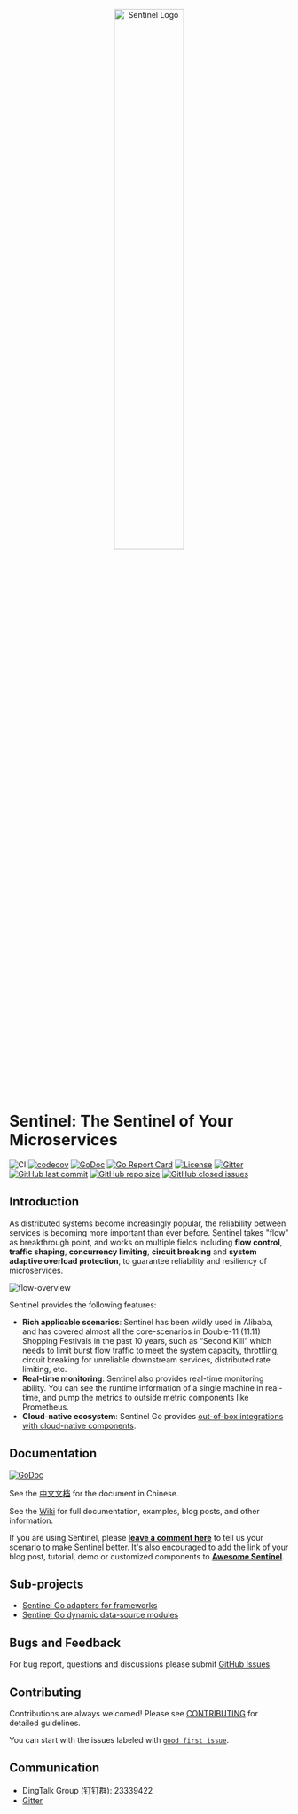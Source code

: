 <p align="center">
	<img src="https://user-images.githubusercontent.com/9434884/43697219-3cb4ef3a-9975-11e8-9a9c-73f4f537442d.png" alt="Sentinel Logo" width="50%">
<p align="center">
  
# Sentinel: The Sentinel of Your Microservices

![CI](https://github.com/Danceiny/sentinel-golang/workflows/CI/badge.svg?branch=master)
[![codecov](https://codecov.io/gh/alibaba/sentinel-golang/branch/master/graph/badge.svg)](https://codecov.io/gh/alibaba/sentinel-golang)
[![GoDoc](https://pkg.go.dev/badge/github.com/Danceiny/sentinel-golang)](https://pkg.go.dev/github.com/Danceiny/sentinel-golang)
[![Go Report Card](https://goreportcard.com/badge/github.com/Danceiny/sentinel-golang)](https://goreportcard.com/report/github.com/Danceiny/sentinel-golang)
[![License](https://img.shields.io/badge/license-Apache%202-4EB1BA.svg)](https://www.apache.org/licenses/LICENSE-2.0.html)
[![Gitter](https://badges.gitter.im/alibaba/Sentinel.svg)](https://gitter.im/alibaba/Sentinel)
[![GitHub last commit](https://img.shields.io/github/last-commit/alibaba/sentinel-golang.svg?style=flat-square)](https://github.com/Danceiny/sentinel-golang/commits/dev)
[![GitHub repo size](https://img.shields.io/github/repo-size/alibaba/sentinel-golang)](https://github.com/Danceiny/sentinel-golang)
[![GitHub closed issues](https://img.shields.io/github/issues-closed/alibaba/sentinel-golang.svg?style=flat-square)](alibaba/sentinel-golang/issues?q=is%3Aissue+is%3Aclosed)

## Introduction

As distributed systems become increasingly popular, the reliability between services is becoming more important than ever before.
Sentinel takes "flow" as breakthrough point, and works on multiple fields including **flow control**, **traffic shaping**, **concurrency limiting**, **circuit breaking** and **system adaptive overload protection**, to guarantee reliability and resiliency of microservices.

![flow-overview](https://raw.githubusercontent.com/sentinel-group/sentinel-website/master/img/sentinel-flow-index-overview-en.jpg)

Sentinel provides the following features:

- **Rich applicable scenarios**: Sentinel has been wildly used in Alibaba, and has covered almost all the core-scenarios in Double-11 (11.11) Shopping Festivals in the past 10 years, such as “Second Kill” which needs to limit burst flow traffic to meet the system capacity, throttling, circuit breaking for unreliable downstream services, distributed rate limiting, etc.
- **Real-time monitoring**: Sentinel also provides real-time monitoring ability. You can see the runtime information of a single machine in real-time, and pump the metrics to outside metric components like Prometheus.
- **Cloud-native ecosystem**: Sentinel Go provides [out-of-box integrations with cloud-native components](https://sentinelguard.io/en-us/docs/golang/open-source-framework-integrations.html).

## Documentation

[![GoDoc](https://pkg.go.dev/badge/github.com/Danceiny/sentinel-golang)](https://pkg.go.dev/github.com/Danceiny/sentinel-golang)

See the [中文文档](https://sentinelguard.io/zh-cn/docs/golang/basic-api-usage.html) for the document in Chinese.

See the [Wiki](https://github.com/Danceiny/sentinel-golang/wiki) for full documentation, examples, blog posts, and other information.

If you are using Sentinel, please [**leave a comment here**](https://github.com/alibaba/Sentinel/issues/18) to tell us your scenario to make Sentinel better.
It's also encouraged to add the link of your blog post, tutorial, demo or customized components to [**Awesome Sentinel**](https://github.com/alibaba/sentinel-awesome).

## Sub-projects

- [Sentinel Go adapters for frameworks](https://sentinelguard.io/en-us/docs/golang/open-source-framework-integrations.html)
- [Sentinel Go dynamic data-source modules](https://sentinelguard.io/en-us/docs/golang/dynamic-data-source-usage.html)

## Bugs and Feedback

For bug report, questions and discussions please submit [GitHub Issues](https://github.com/Danceiny/sentinel-golang/issues).

## Contributing

Contributions are always welcomed! Please see [CONTRIBUTING](./CONTRIBUTING.md) for detailed guidelines.

You can start with the issues labeled with [`good first issue`](https://github.com/Danceiny/sentinel-golang/issues?q=is%3Aissue+is%3Aopen+label%3A%22good+first+issue%22).

## Communication

- DingTalk Group (钉钉群): 23339422
- [Gitter](https://gitter.im/alibaba/Sentinel)
